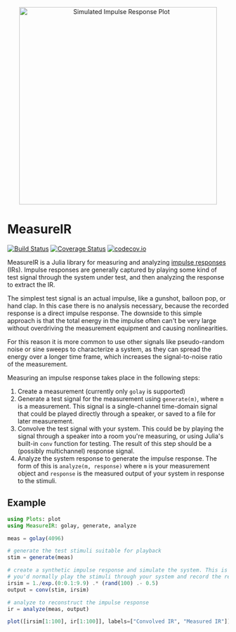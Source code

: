 <p align="center">
  <img width="450" src="https://ssfrr.github.io/MeasureIR.jl/readme_ir.png" alt="Simulated Impulse Response Plot">
</p>

# MeasureIR

[![Build Status](https://travis-ci.org/ssfrr/MeasureIR.jl.svg?branch=master)](https://travis-ci.org/ssfrr/MeasureIR.jl) [![Coverage Status](https://coveralls.io/repos/ssfrr/MeasureIR.jl/badge.svg?branch=master&service=github)](https://coveralls.io/github/ssfrr/MeasureIR.jl?branch=master) [![codecov.io](http://codecov.io/github/ssfrr/MeasureIR.jl/coverage.svg?branch=master)](http://codecov.io/github/ssfrr/MeasureIR.jl?branch=master)

MeasureIR is a Julia library for measuring and analyzing [impulse responses](https://en.wikipedia.org/wiki/Impulse_response) (IRs). Impulse responses are generally captured by playing some kind of test signal through the system under test, and then analyzing the response to extract the IR.

The simplest test signal is an actual impulse, like a gunshot, balloon pop, or hand clap. In this case there is no analysis necessary, because the recorded response is a direct impulse response. The downside to this simple approach is that the total energy in the impulse often can't be very large without overdriving the measurement equipment and causing nonlinearities.

For this reason it is more common to use other signals like pseudo-random noise or sine sweeps to characterize a system, as they can spread the energy over a longer time frame, which increases the signal-to-noise ratio of the measurement.

Measuring an impulse response takes place in the following steps:

1. Create a measurement (currently only `golay` is supported)
2. Generate a test signal for the measurement using `generate(m)`, where `m` is a measurement. This signal is a single-channel time-domain signal that could be played directly through a speaker, or saved to a file for later measurement.
3. Convolve the test signal with your system. This could be by playing the signal through a speaker into a room you're measuring, or using Julia's built-in `conv` function for testing. The result of this step should be a (possibly multichannel) response signal.
4. Analyze the system response to generate the impulse response. The form of this is `analyze(m, response)` where `m` is your measurement object and `response` is the measured output of your system in response to the stimuli.


## Example

```julia
using Plots: plot
using MeasureIR: golay, generate, analyze

meas = golay(4096)

# generate the test stimuli suitable for playback
stim = generate(meas)

# create a synthetic impulse response and simulate the system. This is where
# you'd normally play the stimuli through your system and record the response
irsim = 1./exp.(0:0.1:9.9) .* (rand(100) .- 0.5)
output = conv(stim, irsim)

# analyze to reconstruct the impulse response
ir = analyze(meas, output)

plot([irsim[1:100], ir[1:100]], labels=["Convolved IR", "Measured IR"])
```
